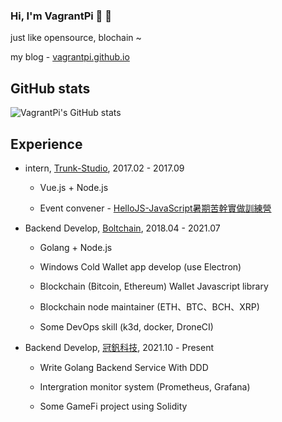 ### Hi, I'm VagrantPi 👋 👋 

just like opensource, blochain ~

my blog - [vagrantpi.github.io](https://vagrantpi.github.io/)

## GitHub stats

![VagrantPi's GitHub stats](https://github-readme-stats.vercel.app/api?username=VagrantPi&theme=prussian)

## Experience

- intern, [Trunk-Studio](https://github.com/trunk-studio), 2017.02 - 2017.09

  - Vue.js + Node.js
  
  - Event convener - [HelloJS-JavaScript暑期苦幹實做訓練營](https://hellojs-tw.github.io/blog/)

- Backend Develop, [Boltchain](https://github.com/BOLT-Protocol), 2018.04 - 2021.07

  - Golang + Node.js
  
  - Windows Cold Wallet app develop (use Electron)
  
  - Blockchain (Bitcoin, Ethereum) Wallet Javascript library

  - Blockchain node maintainer (ETH、BTC、BCH、XRP)
  
  - Some DevOps skill (k3d, docker, DroneCI)


- Backend Develop, [冠釩科技](https://www.vanadium-tech.com/), 2021.10 - Present

   - Write Golang Backend Service With DDD
   
   - Intergration monitor system (Prometheus, Grafana)

   - Some GameFi project using Solidity
